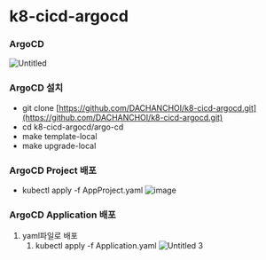 # k8-cicd-argocd

### ArgoCD
![Untitled](https://user-images.githubusercontent.com/77256060/166134042-5d874abd-8279-475d-9045-72d4747f36a8.png)
### ArgoCD 설치
- git clone [https://github.com/DACHANCHOI/k8-cicd-argocd.git](https://github.com/DACHANCHOI/k8-cicd-argocd.git)
- cd k8-cicd-argocd/argo-cd
- make template-local
- make upgrade-local
### ArgoCD Project 배포
- kubectl apply -f AppProject.yaml
![image](https://user-images.githubusercontent.com/77256060/166134060-689d1a99-2d5f-4635-8240-f5b769272422.png)
### ArgoCD Application 배포
1. yaml파일로 배포
    1. kubectl apply -f Application.yaml
![Untitled 3](https://user-images.githubusercontent.com/77256060/166134034-145030bf-8fc0-457c-a0f0-40a92ecfd0bb.png)
